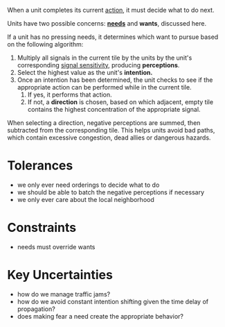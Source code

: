 When a unit completes its current [action](../organisms/actions.md), it must decide what to do next.

Units have two possible concerns: [**needs**](needs.md) and **wants**, discussed here.

If a unit has no pressing needs, it determines which want to pursue based on the following algorithm:

1. Multiply all signals in the current tile by the units by the unit's corresponding [signal sensitivity](sensitivity.md), producing **perceptions**.
2. Select the highest value as the unit's **intention.**
3. Once an intention has been determined, the unit checks to see if the appropriate action can be performed while in the current tile.
   1. If yes, it performs that action.
   2. If not, a **direction** is chosen, based on which adjacent, empty tile contains the highest concentration of the appropriate signal.

When selecting a direction, negative perceptions are summed, then subtracted from the corresponding tile.
This helps units avoid bad paths, which contain excessive congestion, dead allies or dangerous hazards.

# Tolerances

- we only ever need orderings to decide what to do
- we should be able to batch the negative perceptions if necessary
- we only ever care about the local neighborhood

# Constraints

- needs must override wants

# Key Uncertainties

- how do we manage traffic jams?
- how do we avoid constant intention shifting given the time delay of propagation?
- does making fear a need create the appropriate behavior?
